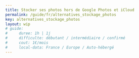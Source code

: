 ```yaml
---
title: Stocker ses photos hors de Google Photos et iCloud
permalink: /guide/fr/alternatives_stockage_photos
key: alternatives_stockage_photos
layout: wip
# guide:
#     duree: 1h | 1j 
#     difficulte: débutant / intermédiaire / confirmé
#     cout: 1€/mois
#     local-data: France / Europe / Auto-hébergé
---
```


